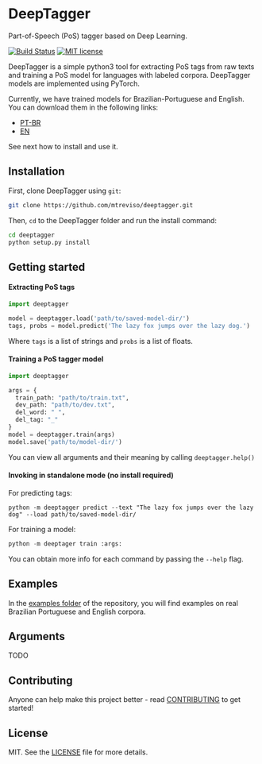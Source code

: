 # DeepTagger

Part-of-Speech (PoS) tagger based on Deep Learning.

[![Build Status](https://travis-ci.com/mtreviso/deeptagger.svg?token=x2rssmYXXPdD5p8iqKt2&branch=master)](https://travis-ci.com/mtreviso/deeptagger)
[![MIT license](https://img.shields.io/badge/License-MIT-blue.svg)](https://lbesson.mit-license.org/)

DeepTagger is a simple python3 tool for extracting PoS tags from raw texts and training a PoS model for languages with labeled corpora. DeepTagger models are implemented using PyTorch.

Currently, we have trained models for Brazilian-Portuguese and English. You can download them in the following links:

- [PT-BR](mtreviso.github.io/deeptagger-ptbr-models)
- [EN](mtreviso.github.io/deeptagger-en-models)
 
See next how to install and use it.


## Installation

First, clone DeepTagger using `git`:

```sh
git clone https://github.com/mtreviso/deeptagger.git
```

 Then, `cd` to the DeepTagger folder and run the install command:
```sh
cd deeptagger
python setup.py install
```

## Getting started

#### Extracting PoS tags

```python
import deeptagger

model = deeptagger.load('path/to/saved-model-dir/')
tags, probs = model.predict('The lazy fox jumps over the lazy dog.')
```

Where `tags` is a list of strings and `probs` is a list of floats. 

#### Training a PoS tagger model
```python
import deeptagger

args = {
  train_path: "path/to/train.txt",
  dev_path: "path/to/dev.txt",
  del_word: " ",
  del_tag: "_"    
}
model = deeptagger.train(args)
model.save('path/to/model-dir/')
```

You can view all arguments and their meaning by calling `deeptagger.help()`


#### Invoking in standalone mode (no install required)

For predicting tags:
```
python -m deeptagger predict --text "The lazy fox jumps over the lazy dog" --load path/to/saved-model-dir/
```

For training a model:
```python
python -m deeptager train :args:
```

You can obtain more info for each command by passing the `--help` flag.


## Examples

In the [examples folder](https://github.com/mtreviso/deeptagger/tree/master/examples) of the repository, you will find examples on real Brazilian Portuguese and English corpora.


## Arguments

TODO


## Contributing
Anyone can help make this project better - read [CONTRIBUTING](CONTRIBUTING.md) to get started!


## License
MIT. See the [LICENSE](LICENSE) file for more details.

